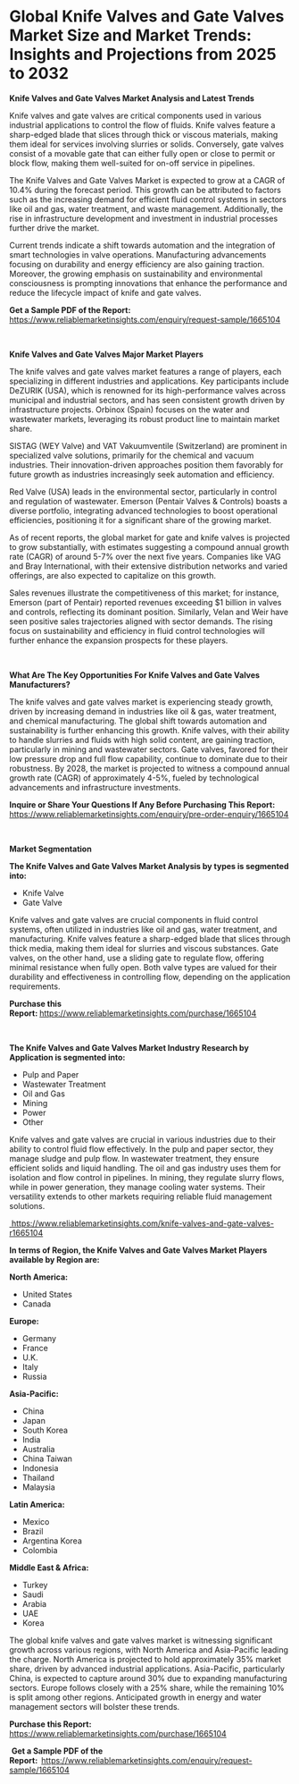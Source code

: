 <p><h1>Global Knife Valves and Gate Valves Market Size and Market Trends: Insights and Projections from 2025 to 2032</h1></p><p><strong>Knife Valves and Gate Valves Market Analysis and Latest Trends</strong></p>
<p><p>Knife valves and gate valves are critical components used in various industrial applications to control the flow of fluids. Knife valves feature a sharp-edged blade that slices through thick or viscous materials, making them ideal for services involving slurries or solids. Conversely, gate valves consist of a movable gate that can either fully open or close to permit or block flow, making them well-suited for on-off service in pipelines.</p><p>The Knife Valves and Gate Valves Market is expected to grow at a CAGR of 10.4% during the forecast period. This growth can be attributed to factors such as the increasing demand for efficient fluid control systems in sectors like oil and gas, water treatment, and waste management. Additionally, the rise in infrastructure development and investment in industrial processes further drive the market.</p><p>Current trends indicate a shift towards automation and the integration of smart technologies in valve operations. Manufacturing advancements focusing on durability and energy efficiency are also gaining traction. Moreover, the growing emphasis on sustainability and environmental consciousness is prompting innovations that enhance the performance and reduce the lifecycle impact of knife and gate valves.</p></p>
<p><strong>Get a Sample PDF of the Report:&nbsp;</strong> <a href="https://www.reliablemarketinsights.com/enquiry/request-sample/1665104?utm_campaign=3318&utm_medium=2&utm_source=Github&utm_content=ia&utm_term=18042025&utm_id=knife-valves-and-gate-valves">https://www.reliablemarketinsights.com/enquiry/request-sample/1665104</a></p>
<p>&nbsp;</p>
<p><strong>Knife Valves and Gate Valves Major Market Players</strong></p>
<p><p>The knife valves and gate valves market features a range of players, each specializing in different industries and applications. Key participants include DeZURIK (USA), which is renowned for its high-performance valves across municipal and industrial sectors, and has seen consistent growth driven by infrastructure projects. Orbinox (Spain) focuses on the water and wastewater markets, leveraging its robust product line to maintain market share.</p><p>SISTAG (WEY Valve) and VAT Vakuumventile (Switzerland) are prominent in specialized valve solutions, primarily for the chemical and vacuum industries. Their innovation-driven approaches position them favorably for future growth as industries increasingly seek automation and efficiency.</p><p>Red Valve (USA) leads in the environmental sector, particularly in control and regulation of wastewater. Emerson (Pentair Valves & Controls) boasts a diverse portfolio, integrating advanced technologies to boost operational efficiencies, positioning it for a significant share of the growing market.</p><p>As of recent reports, the global market for gate and knife valves is projected to grow substantially, with estimates suggesting a compound annual growth rate (CAGR) of around 5-7% over the next five years. Companies like VAG and Bray International, with their extensive distribution networks and varied offerings, are also expected to capitalize on this growth.</p><p>Sales revenues illustrate the competitiveness of this market; for instance, Emerson (part of Pentair) reported revenues exceeding $1 billion in valves and controls, reflecting its dominant position. Similarly, Velan and Weir have seen positive sales trajectories aligned with sector demands. The rising focus on sustainability and efficiency in fluid control technologies will further enhance the expansion prospects for these players.</p></p>
<p>&nbsp;</p>
<p><strong>What Are The Key Opportunities For Knife Valves and Gate Valves Manufacturers?</strong></p>
<p><p>The knife valves and gate valves market is experiencing steady growth, driven by increasing demand in industries like oil & gas, water treatment, and chemical manufacturing. The global shift towards automation and sustainability is further enhancing this growth. Knife valves, with their ability to handle slurries and fluids with high solid content, are gaining traction, particularly in mining and wastewater sectors. Gate valves, favored for their low pressure drop and full flow capability, continue to dominate due to their robustness. By 2028, the market is projected to witness a compound annual growth rate (CAGR) of approximately 4-5%, fueled by technological advancements and infrastructure investments.</p></p>
<p><strong>Inquire or Share Your Questions If Any Before Purchasing This Report:</strong> <a href="https://www.reliablemarketinsights.com/enquiry/pre-order-enquiry/1665104?utm_campaign=3318&utm_medium=2&utm_source=Github&utm_content=ia&utm_term=18042025&utm_id=knife-valves-and-gate-valves">https://www.reliablemarketinsights.com/enquiry/pre-order-enquiry/1665104</a></p>
<p>&nbsp;</p>
<p><strong>Market Segmentation</strong></p>
<p><strong>The Knife Valves and Gate Valves Market Analysis by types is segmented into:</strong></p>
<p><ul><li>Knife Valve</li><li>Gate Valve</li></ul></p>
<p><p>Knife valves and gate valves are crucial components in fluid control systems, often utilized in industries like oil and gas, water treatment, and manufacturing. Knife valves feature a sharp-edged blade that slices through thick media, making them ideal for slurries and viscous substances. Gate valves, on the other hand, use a sliding gate to regulate flow, offering minimal resistance when fully open. Both valve types are valued for their durability and effectiveness in controlling flow, depending on the application requirements.</p></p>
<p><strong>Purchase this Report:&nbsp;</strong><a href="https://www.reliablemarketinsights.com/purchase/1665104?utm_campaign=3318&utm_medium=2&utm_source=Github&utm_content=ia&utm_term=18042025&utm_id=knife-valves-and-gate-valves">https://www.reliablemarketinsights.com/purchase/1665104</a></p>
<p>&nbsp;</p>
<p><strong>The Knife Valves and Gate Valves Market Industry Research by Application is segmented into:</strong></p>
<p><ul><li>Pulp and Paper</li><li>Wastewater Treatment</li><li>Oil and Gas</li><li>Mining</li><li>Power</li><li>Other</li></ul></p>
<p><p>Knife valves and gate valves are crucial in various industries due to their ability to control fluid flow effectively. In the pulp and paper sector, they manage sludge and pulp flow. In wastewater treatment, they ensure efficient solids and liquid handling. The oil and gas industry uses them for isolation and flow control in pipelines. In mining, they regulate slurry flows, while in power generation, they manage cooling water systems. Their versatility extends to other markets requiring reliable fluid management solutions.</p></p>
<p><a href="https://www.reliablemarketinsights.com/knife-valves-and-gate-valves-r1665104?utm_campaign=3318&utm_medium=2&utm_source=Github&utm_content=ia&utm_term=18042025&utm_id=knife-valves-and-gate-valves">&nbsp;https://www.reliablemarketinsights.com/knife-valves-and-gate-valves-r1665104</a></p>
<p><strong>In terms of Region, the Knife Valves and Gate Valves Market Players available by Region are:</strong></p>
<p>
    <p> <strong> North America: </strong>
        <ul>
            <li>United States</li>
            <li>Canada</li>
        </ul>
        </p> 
    <p> <strong> Europe: </strong>
        <ul>
            <li>Germany</li>
            <li>France</li>
            <li>U.K.</li>
            <li>Italy</li>
            <li>Russia</li>
        </ul>
        </p> 
    <p> <strong> Asia-Pacific: </strong>
        <ul>
            <li>China</li>
            <li>Japan</li>
            <li>South Korea</li>
            <li>India</li>
            <li>Australia</li>
            <li>China Taiwan</li>
            <li>Indonesia</li>
            <li>Thailand</li>
            <li>Malaysia</li>
        </ul>
        </p> 
    <p> <strong> Latin America: </strong>
        <ul>
            <li>Mexico</li>
            <li>Brazil</li>
            <li>Argentina Korea</li>
            <li>Colombia</li>
        </ul>
        </p> 
    <p> <strong> Middle East & Africa: </strong>
        <ul>
            <li>Turkey</li>
            <li>Saudi</li>
            <li>Arabia</li>
            <li>UAE</li>
            <li>Korea</li>
        </ul>
    </p>
    </p>
<p><p>The global knife valves and gate valves market is witnessing significant growth across various regions, with North America and Asia-Pacific leading the charge. North America is projected to hold approximately 35% market share, driven by advanced industrial applications. Asia-Pacific, particularly China, is expected to capture around 30% due to expanding manufacturing sectors. Europe follows closely with a 25% share, while the remaining 10% is split among other regions. Anticipated growth in energy and water management sectors will bolster these trends.</p></p>
<p><strong>Purchase this Report: </strong><a href="https://www.reliablemarketinsights.com/purchase/1665104?utm_campaign=3318&utm_medium=2&utm_source=Github&utm_content=ia&utm_term=18042025&utm_id=knife-valves-and-gate-valves">https://www.reliablemarketinsights.com/purchase/1665104</a></p>
<p>&nbsp;<strong>Get a Sample PDF of the Report:&nbsp;&nbsp;</strong><a href="https://www.reliablemarketinsights.com/enquiry/request-sample/1665104?utm_campaign=3318&utm_medium=2&utm_source=Github&utm_content=ia&utm_term=18042025&utm_id=knife-valves-and-gate-valves">https://www.reliablemarketinsights.com/enquiry/request-sample/1665104</a></p>
<p><strong></strong></p>
<p><p></p><p></p><p></p></p>